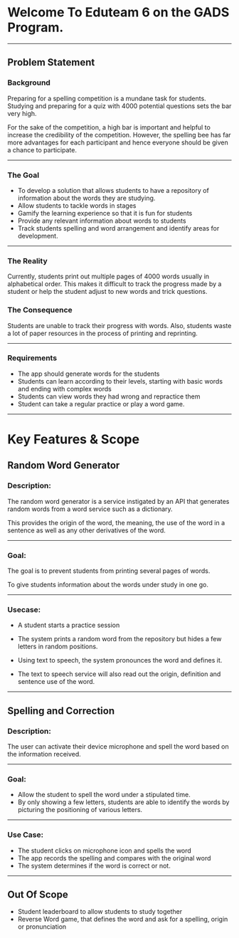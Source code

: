 # Welcome To Eduteam 6 on the GADS Program. 
---
## Problem Statement

### Background

Preparing for a spelling competition is a mundane task for students. Studying and preparing for a quiz with 4000 potential questions sets the bar very high. 

For the sake of the competition, a high bar is important and helpful to increase the credibility of the competition. However, the spelling bee has far more advantages for each participant and hence everyone should be given a chance to participate.

---

### The Goal

- To develop a solution that allows students to have a repository of information about the words they are studying. 
- Allow students to tackle words in stages
- Gamify the learning experience so that it is fun for students
- Provide any relevant information about words to students
- Track students spelling and word arrangement and identify areas for development.

---

### The Reality

Currently, students print out multiple pages of 4000 words usually in alphabetical order. This makes it difficult to track the progress made by a student or help the student adjust to new words and trick questions. 

### The Consequence

Students are unable to track their progress with words. Also, students waste a lot of paper resources in the process of printing and reprinting.

---

### Requirements

- The app should generate words for the students
- Students can learn according to their levels, starting with basic words and ending with complex words
- Students can view words they had wrong and repractice them
- Student can take a regular practice or play a word game.

---

# Key Features & Scope

## Random Word Generator

### Description:

The random word generator is a service instigated by an API that generates random words from a word service such as a dictionary. 

This provides the origin of the word, the meaning, the use of the word in a sentence as well as any other derivatives of the word. 

---

### Goal:

The goal is to prevent students from printing several pages of words. 

To give students information about the words under study in one go. 

---

### Usecase:

- A student starts a practice session 

- The system prints a random word from the repository but hides a few letters in random positions. 

- Using text to speech, the system pronounces the word and defines it. 

- The text to speech service will also read out the origin, definition and sentence use of the word.

---

## Spelling and Correction

### Description:

The user can activate their device microphone and spell the word based on the information received.

---

### Goal:

- Allow the student to spell the word under a stipulated time.
- By only showing a few letters, students are able to identify the words by picturing the positioning of various letters.

---

### Use Case:

- The student clicks on microphone icon and spells the word
- The app records the spelling and compares with the original word
- The system determines if the word is correct or not.

---

## Out Of Scope

- Student leaderboard to allow students to study together
- Reverse Word game, that defines the word and ask for a spelling, origin or pronunciation
